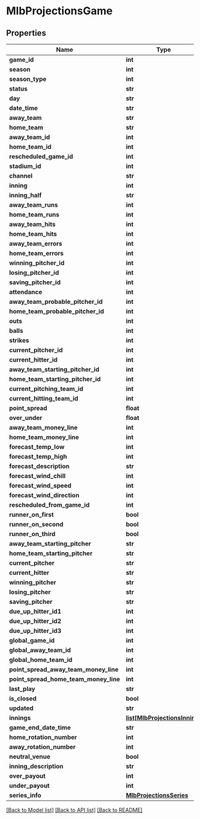# MlbProjectionsGame

## Properties
Name | Type | Description | Notes
------------ | ------------- | ------------- | -------------
**game_id** | **int** |  | [optional] 
**season** | **int** |  | [optional] 
**season_type** | **int** |  | [optional] 
**status** | **str** |  | [optional] 
**day** | **str** |  | [optional] 
**date_time** | **str** |  | [optional] 
**away_team** | **str** |  | [optional] 
**home_team** | **str** |  | [optional] 
**away_team_id** | **int** |  | [optional] 
**home_team_id** | **int** |  | [optional] 
**rescheduled_game_id** | **int** |  | [optional] 
**stadium_id** | **int** |  | [optional] 
**channel** | **str** |  | [optional] 
**inning** | **int** |  | [optional] 
**inning_half** | **str** |  | [optional] 
**away_team_runs** | **int** |  | [optional] 
**home_team_runs** | **int** |  | [optional] 
**away_team_hits** | **int** |  | [optional] 
**home_team_hits** | **int** |  | [optional] 
**away_team_errors** | **int** |  | [optional] 
**home_team_errors** | **int** |  | [optional] 
**winning_pitcher_id** | **int** |  | [optional] 
**losing_pitcher_id** | **int** |  | [optional] 
**saving_pitcher_id** | **int** |  | [optional] 
**attendance** | **int** |  | [optional] 
**away_team_probable_pitcher_id** | **int** |  | [optional] 
**home_team_probable_pitcher_id** | **int** |  | [optional] 
**outs** | **int** |  | [optional] 
**balls** | **int** |  | [optional] 
**strikes** | **int** |  | [optional] 
**current_pitcher_id** | **int** |  | [optional] 
**current_hitter_id** | **int** |  | [optional] 
**away_team_starting_pitcher_id** | **int** |  | [optional] 
**home_team_starting_pitcher_id** | **int** |  | [optional] 
**current_pitching_team_id** | **int** |  | [optional] 
**current_hitting_team_id** | **int** |  | [optional] 
**point_spread** | **float** |  | [optional] 
**over_under** | **float** |  | [optional] 
**away_team_money_line** | **int** |  | [optional] 
**home_team_money_line** | **int** |  | [optional] 
**forecast_temp_low** | **int** |  | [optional] 
**forecast_temp_high** | **int** |  | [optional] 
**forecast_description** | **str** |  | [optional] 
**forecast_wind_chill** | **int** |  | [optional] 
**forecast_wind_speed** | **int** |  | [optional] 
**forecast_wind_direction** | **int** |  | [optional] 
**rescheduled_from_game_id** | **int** |  | [optional] 
**runner_on_first** | **bool** |  | [optional] 
**runner_on_second** | **bool** |  | [optional] 
**runner_on_third** | **bool** |  | [optional] 
**away_team_starting_pitcher** | **str** |  | [optional] 
**home_team_starting_pitcher** | **str** |  | [optional] 
**current_pitcher** | **str** |  | [optional] 
**current_hitter** | **str** |  | [optional] 
**winning_pitcher** | **str** |  | [optional] 
**losing_pitcher** | **str** |  | [optional] 
**saving_pitcher** | **str** |  | [optional] 
**due_up_hitter_id1** | **int** |  | [optional] 
**due_up_hitter_id2** | **int** |  | [optional] 
**due_up_hitter_id3** | **int** |  | [optional] 
**global_game_id** | **int** |  | [optional] 
**global_away_team_id** | **int** |  | [optional] 
**global_home_team_id** | **int** |  | [optional] 
**point_spread_away_team_money_line** | **int** |  | [optional] 
**point_spread_home_team_money_line** | **int** |  | [optional] 
**last_play** | **str** |  | [optional] 
**is_closed** | **bool** |  | [optional] 
**updated** | **str** |  | [optional] 
**innings** | [**list[MlbProjectionsInning]**](MlbProjectionsInning.md) |  | [optional] 
**game_end_date_time** | **str** |  | [optional] 
**home_rotation_number** | **int** |  | [optional] 
**away_rotation_number** | **int** |  | [optional] 
**neutral_venue** | **bool** |  | [optional] 
**inning_description** | **str** |  | [optional] 
**over_payout** | **int** |  | [optional] 
**under_payout** | **int** |  | [optional] 
**series_info** | [**MlbProjectionsSeries**](MlbProjectionsSeries.md) |  | [optional] 

[[Back to Model list]](../README.md#documentation-for-models) [[Back to API list]](../README.md#documentation-for-api-endpoints) [[Back to README]](../README.md)

